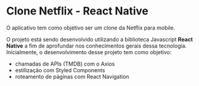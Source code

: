 # Clone Netflix - React Native

O aplicativo tem como objetivo ser um clone da Netflix para mobile.

O projeto está sendo desenvolvido utilizando a biblioteca Javascript **React Native** a fim de aprofundar nos conhecimentos gerais dessa tecnologia. Inicialmente, o desenvolvimento desse projeto tem como objetivo:
* chamadas de APIs (TMDB) com o Axios
* estilização com Styled Components
* roteamento de páginas com React Navigation
